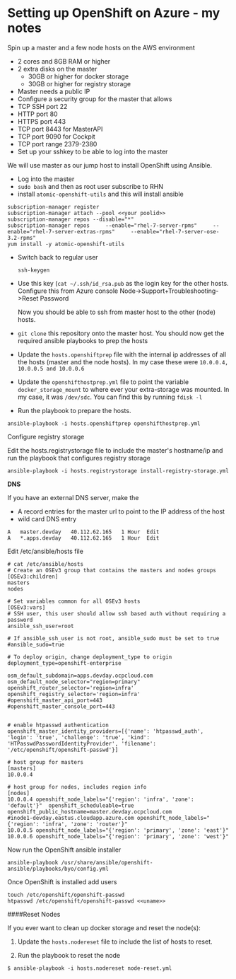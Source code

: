 # Setting up OpenShift on Azure - my notes
Spin up a master and a few node hosts on the AWS environment  

* 2 cores and 8GB RAM or higher
* 2 extra disks on the master 
  *  30GB or higher for docker storage
  *  30GB or higher for registry storage
* Master needs a public IP
* Configure a security group for the master that allows
 * TCP SSH port 22
 * HTTP port 80
 * HTTPS port 443
 * TCP port 8443 for MasterAPI
 * TCP port 9090 for Cockpit
 * TCP port range 2379-2380
* Set up your sshkey to be able to log into the master


We will use master as our jump host to install OpenShift using Ansible. 
 
*  Log into the master
* `sudo bash` and then as root user subscribe to RHN
* install `atomic-openshift-utils` and this will install ansible

 ```
 subscription-manager register
 subscription-manager attach --pool <<your poolid>> 
 subscription-manager repos --disable="*"
 subscription-manager repos     --enable="rhel-7-server-rpms"     --enable="rhel-7-server-extras-rpms"     --enable="rhel-7-server-ose-3.2-rpms"
 yum install -y atomic-openshift-utils
```

* Switch back to regular user

	```
	ssh-keygen
	```	

* Use this key (`cat ~/.ssh/id_rsa.pub` as the login key for the other hosts. Configure this from Azure console  Node->Support+Troubleshooting->Reset Password

	Now you should be able to ssh from master host to the other (node) hosts.

* `git clone` this repository onto the master host. You should now get the required ansible playbooks to prep the hosts

* Update the `hosts.openshiftprep` file with the internal ip addresses of all the hosts (master and the node hosts). In my case these were `10.0.0.4, 10.0.0.5 and 10.0.0.6`

* Update the `openshifthostprep.yml` file to point the variable `docker_storage_mount` to where ever your extra-storage was mounted. In my case, it was `/dev/sdc`. You can find this by running `fdisk -l`

* Run the playbook to prepare the hosts.  

```
ansible-playbook -i hosts.openshiftprep openshifthostprep.yml
```

Configure registry storage

Edit the hosts.registrystorage file to include the master's hostname/ip and run the playbook that configures registry storage

```
ansible-playbook -i hosts.registrystorage install-registry-storage.yml 
```

**DNS**

If you have an external DNS server, make the 

*  A record entries for the master url to point to the IP address of the host
*  wild card DNS entry

```
A	master.devday	40.112.62.165	1 Hour	Edit
A	*.apps.devday	40.112.62.165	1 Hour	Edit
```


Edit /etc/ansible/hosts file

```
# cat /etc/ansible/hosts
# Create an OSEv3 group that contains the masters and nodes groups
[OSEv3:children]
masters
nodes

# Set variables common for all OSEv3 hosts
[OSEv3:vars]
# SSH user, this user should allow ssh based auth without requiring a password
ansible_ssh_user=root

# If ansible_ssh_user is not root, ansible_sudo must be set to true
#ansible_sudo=true

# To deploy origin, change deployment_type to origin
deployment_type=openshift-enterprise

osm_default_subdomain=apps.devday.ocpcloud.com
osm_default_node_selector="region=primary"
openshift_router_selector='region=infra'
openshift_registry_selector='region=infra'
#openshift_master_api_port=443
#openshift_master_console_port=443


# enable htpasswd authentication
openshift_master_identity_providers=[{'name': 'htpasswd_auth', 'login': 'true', 'challenge': 'true', 'kind': 'HTPasswdPasswordIdentityProvider', 'filename': '/etc/openshift/openshift-passwd'}]

# host group for masters
[masters]
10.0.0.4

# host group for nodes, includes region info
[nodes]
10.0.0.4 openshift_node_labels="{'region': 'infra', 'zone': 'default'}"  openshift_scheduleable=true openshift_public_hostname=master.devday.ocpcloud.com
#inode1-devday.eastus.cloudapp.azure.com openshift_node_labels="{'region': 'infra', 'zone': 'router'}"
10.0.0.5 openshift_node_labels="{'region': 'primary', 'zone': 'east'}" 
10.0.0.6 openshift_node_labels="{'region': 'primary', 'zone': 'west'}"
```

Now run the OpenShift ansible installer

```
ansible-playbook /usr/share/ansible/openshift-ansible/playbooks/byo/config.yml
```

Once OpenShift is installed add users

```
touch /etc/openshift/openshift-passwd
htpasswd /etc/openshift/openshift-passwd <<uname>>

``` 

####Reset Nodes

If you ever want to clean up docker storage and reset the node(s):

1. Update the `hosts.nodereset` file to include the list of hosts to reset.

2. Run the playbook to reset the node
```
$ ansible-playbook -i hosts.nodereset node-reset.yml
```

